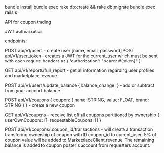 

bundle install
bundle exec rake db:create && rake db:migrate
bundle exec rails s

API for coupon trading

JWT authorization

endpoints:

POST api/v1/users - create user [name, email, password]
POST api/v1/user_token - creates a JWT for the current_user which must be sent with each request headers as 
{ 'authorization': "bearer #{token}" }

GET api/v1/reports/full_report - get all information regarding user profiles and marketplace revenue

POST api/v1/users/update_balance { balance_change: <amount> } - add or subtract from your account balance

POST api/v1/coupons { coupon: { name: STRING, value: FLOAT, brand: STRING } } - create a new coupon

GET api/v1/coupons - receive list off all coupons
partitioned by ownership 
{ userOwnCoupons: [], requestableCoupons: [] }

POST api/v1/coupons/:coupon_id/transactions - will create a transaction transfering ownership of coupon with ID coupon_id to current_user. 5% of coupon value will be added to MarketplaceClient.revenue. The remaining balance is added to coupon poster's account from requesters account.

